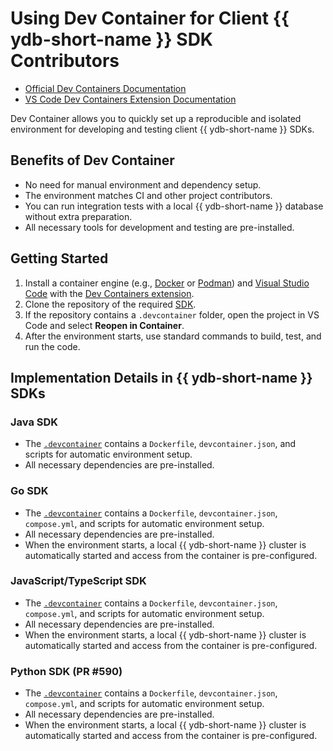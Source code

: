 # Using Dev Container for Client {{ ydb-short-name }} SDK Contributors

- [Official Dev Containers Documentation](https://containers.dev/)
- [VS Code Dev Containers Extension Documentation](https://code.visualstudio.com/docs/devcontainers/containers)

Dev Container allows you to quickly set up a reproducible and isolated environment for developing and testing client {{ ydb-short-name }} SDKs.

## Benefits of Dev Container

- No need for manual environment and dependency setup.
- The environment matches CI and other project contributors.
- You can run integration tests with a local {{ ydb-short-name }} database without extra preparation.
- All necessary tools for development and testing are pre-installed.

## Getting Started

1. Install a container engine (e.g., [Docker](https://www.docker.com/) or [Podman](https://podman.io/)) and [Visual Studio Code](https://code.visualstudio.com/) with the [Dev Containers extension](https://marketplace.visualstudio.com/items?itemName=ms-vscode-remote.remote-containers).
2. Clone the repository of the required [SDK](https://github.com/ydb-platform?q=sdk).
3. If the repository contains a `.devcontainer` folder, open the project in VS Code and select **Reopen in Container**.
4. After the environment starts, use standard commands to build, test, and run the code.

## Implementation Details in {{ ydb-short-name }} SDKs

### Java SDK
- The [`.devcontainer`](https://github.com/ydb-platform/ydb-java-sdk/tree/master/.devcontainer) contains a `Dockerfile`, `devcontainer.json`, and scripts for automatic environment setup.
- All necessary dependencies are pre-installed.

### Go SDK
- The [`.devcontainer`](https://github.com/ydb-platform/ydb-go-sdk/tree/master/.devcontainer) contains a `Dockerfile`, `devcontainer.json`, `compose.yml`, and scripts for automatic environment setup.
- All necessary dependencies are pre-installed.
- When the environment starts, a local {{ ydb-short-name }} cluster is automatically started and access from the container is pre-configured.

### JavaScript/TypeScript SDK
- The [`.devcontainer`](https://github.com/ydb-platform/ydb-js-sdk/tree/main/.devcontainer) contains a `Dockerfile`, `devcontainer.json`, `compose.yml`, and scripts for automatic environment setup.
- All necessary dependencies are pre-installed.
- When the environment starts, a local {{ ydb-short-name }} cluster is automatically started and access from the container is pre-configured.

### Python SDK (PR #590)
- The [`.devcontainer`](https://github.com/ydb-platform/ydb-python-sdk/pull/590/files) contains a `Dockerfile`, `devcontainer.json`, `compose.yml`, and scripts for automatic environment setup.
- All necessary dependencies are pre-installed.
- When the environment starts, a local {{ ydb-short-name }} cluster is automatically started and access from the container is pre-configured.
